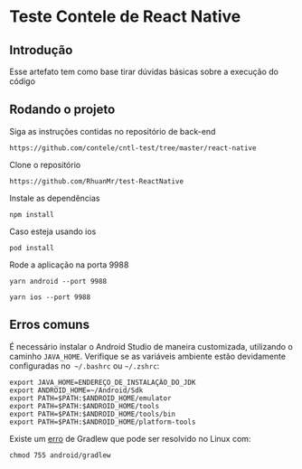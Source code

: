 # Teste Contele de React Native

## Introdução

Esse artefato tem como base tirar dúvidas básicas sobre a execução do código

## Rodando o projeto

Siga as instruções contidas no repositório de back-end
```
https://github.com/contele/cntl-test/tree/master/react-native
```

Clone o repositório 
```
https://github.com/RhuanMr/test-ReactNative
```

Instale as dependências
```
npm install
```

Caso esteja usando ios
```
pod install
```

Rode a aplicação na porta 9988
```
yarn android --port 9988
```
```
yarn ios --port 9988
```

## Erros comuns

É necessário instalar o Android Studio de maneira customizada, utilizando o caminho ```JAVA_HOME```. Verifique se as variáveis ambiente estão devidamente configuradas no``` ~/.bashrc``` ou ```~/.zshrc```:
```
export JAVA_HOME=ENDEREÇO_DE_INSTALAÇÃO_DO_JDK
export ANDROID_HOME=~/Android/Sdk
export PATH=$PATH:$ANDROID_HOME/emulator
export PATH=$PATH:$ANDROID_HOME/tools
export PATH=$PATH:$ANDROID_HOME/tools/bin
export PATH=$PATH:$ANDROID_HOME/platform-tools
```
Existe um [erro](https://github.com/facebook/react-native/issues/23306) de Gradlew que pode ser resolvido no Linux com:
```
chmod 755 android/gradlew
```
